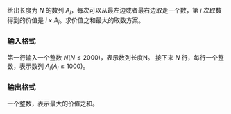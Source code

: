 给出长度为 $N$ 的数列 $A_i$，每次可以从最左边或者最右边取走一个数，第 $i$ 次取数得到的价值是 $i\times A_j$。求价值之和最大的取数方案。

### 输入格式

第一行输入一个整数 $N(N \leq 2000)$，表示数列长度N。
接下来 $N$ 行，每行一个整数，表示数列 $A_i(A_i \leq 1000)$。

### 输出格式

一个整数，表示最大的价值之和。
